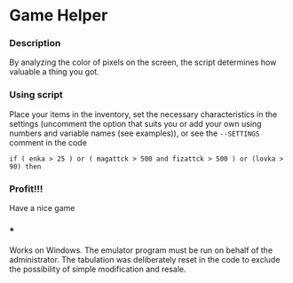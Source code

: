 # Game Helper

### Description

By analyzing the color of pixels on the screen, the script determines how valuable a thing you got.

### Using script

Place your items in the inventory, set the necessary characteristics in the settings (uncomment the option that suits you or add your own using numbers and variable names (see examples)),
or
see the `--SETTINGS` comment in the code

```
if ( enka > 25 ) or ( magattck > 500 and fizattck > 500 ) or (lovka > 90) then
``` 

### Profit!!!
Have a nice game

### *
Works on Windows. The emulator program must be run on behalf of the administrator. The tabulation was deliberately reset in the code to exclude the possibility of simple modification and resale.
